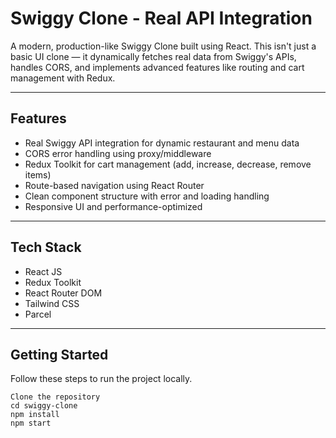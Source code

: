 # Swiggy Clone - Real API Integration

A modern, production-like Swiggy Clone built using React. This isn't just a basic UI clone — it dynamically fetches real data from Swiggy's APIs, handles CORS, and implements advanced features like routing and cart management with Redux.

---

## Features

- Real Swiggy API integration for dynamic restaurant and menu data  
- CORS error handling using proxy/middleware  
- Redux Toolkit for cart management (add, increase, decrease, remove items)  
- Route-based navigation using React Router  
- Clean component structure with error and loading handling  
- Responsive UI and performance-optimized  

---

## Tech Stack

- React JS  
- Redux Toolkit  
- React Router DOM  
- Tailwind CSS  
- Parcel 

---

## Getting Started

Follow these steps to run the project locally.

```
Clone the repository
cd swiggy-clone
npm install
npm start
